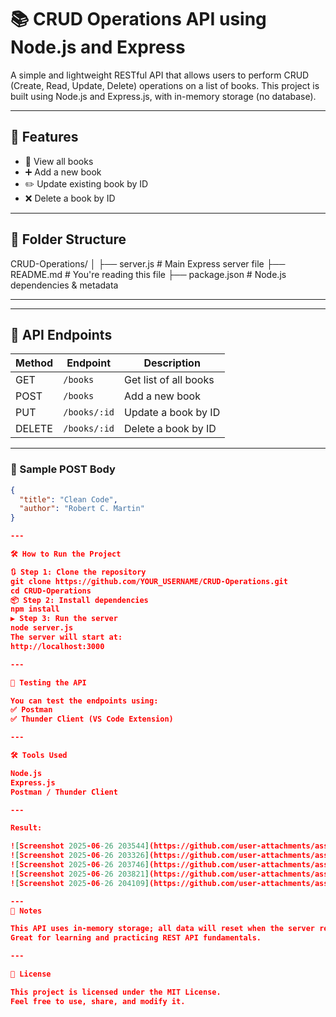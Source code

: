 # 📚 CRUD Operations API using Node.js and Express

A simple and lightweight RESTful API that allows users to perform CRUD (Create, Read, Update, Delete) operations on a list of books. This project is built using Node.js and Express.js, with in-memory storage (no database).

---

## 🧠 Features

- 📖 View all books
- ➕ Add a new book
- ✏️ Update existing book by ID
- ❌ Delete a book by ID

---

## 📂 Folder Structure

CRUD-Operations/
│
├── server.js # Main Express server file
├── README.md # You're reading this file
├── package.json # Node.js dependencies & metadata

---


---

## 🚀 API Endpoints

| Method | Endpoint        | Description              |
|--------|------------------|--------------------------|
| GET    | `/books`         | Get list of all books    |
| POST   | `/books`         | Add a new book           |
| PUT    | `/books/:id`     | Update a book by ID      |
| DELETE | `/books/:id`     | Delete a book by ID      |

---

### 📝 Sample POST Body

```json
{
  "title": "Clean Code",
  "author": "Robert C. Martin"
}

---

🛠️ How to Run the Project

🔃 Step 1: Clone the repository
git clone https://github.com/YOUR_USERNAME/CRUD-Operations.git
cd CRUD-Operations
📦 Step 2: Install dependencies
npm install
▶️ Step 3: Run the server
node server.js
The server will start at:
http://localhost:3000

---

🧪 Testing the API

You can test the endpoints using:
✅ Postman
✅ Thunder Client (VS Code Extension)

---

🛠️ Tools Used

Node.js
Express.js
Postman / Thunder Client

---

Result:

![Screenshot 2025-06-26 203544](https://github.com/user-attachments/assets/d83a8c22-cebb-4fe8-b06d-55534128e802)
![Screenshot 2025-06-26 203326](https://github.com/user-attachments/assets/b65dabcc-1f45-4fd2-89b4-a0a85f1f6151)
![Screenshot 2025-06-26 203746](https://github.com/user-attachments/assets/94ddeaac-ab58-4490-b726-fb0b722d0a60)
![Screenshot 2025-06-26 203821](https://github.com/user-attachments/assets/95cb12b1-99a3-4e1d-b458-716ace1c9b85)
![Screenshot 2025-06-26 204109](https://github.com/user-attachments/assets/39ba464b-23c0-461e-a928-fa54ae6b1a66)

---
📌 Notes

This API uses in-memory storage; all data will reset when the server restarts.
Great for learning and practicing REST API fundamentals.

---

📄 License

This project is licensed under the MIT License.
Feel free to use, share, and modify it.
